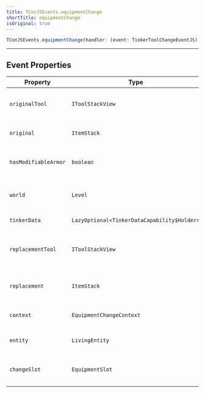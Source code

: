 ```yaml
---
title: TConJSEvents.equipmentChange
shortTitle: equipmentChange
isOriginal: true
---
```


```ts
TConJSEvents.equipmentChange(handler: (event: TinkerToolChangeEventJS) => void): void
```

---

## Event Properties

| Property             | Type                                        | Description                                 |
| -------------------- | ------------------------------------------- | ------------------------------------------- |
| `originalTool`       | `IToolStackView`                            | Tinkers' NBT data of the original slot      |
| `original`           | `ItemStack`                                 | Item stack of the original slot             |
| `hasModifiableArmor` | `boolean`                                   | Whether the entity has Tinkers' armor value |
| `world`              | `Level`                                     | Dimension where the player is located       |
| `tinkerData`         | `LazyOptional<TinkerDataCapability$Holder>` | Tinkers' data                               |
| `replacementTool`    | `IToolStackView`                            | Tinkers' NBT data of the replacement slot   |
| `replacement`        | `ItemStack`                                 | Item stack of the replacement slot          |
| `context`            | `EquipmentChangeContext`                    | Context of the original Forge event         |
| `entity`             | `LivingEntity`                              | Entity that triggered the event             |
| `changeSlot`         | `EquipmentSlot`                             | Slot where the item was changed             |
